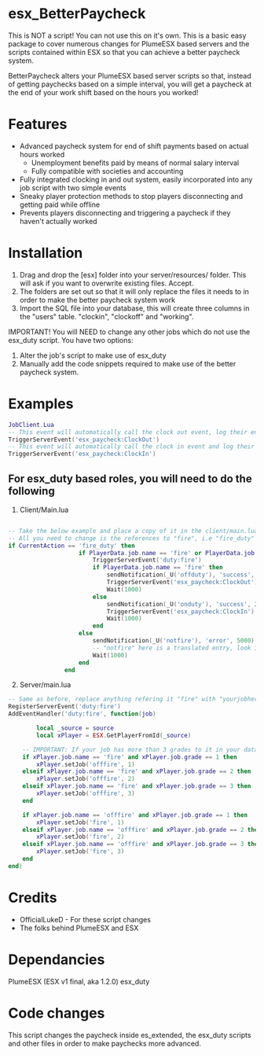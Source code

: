 # esx_BetterPaycheck
 
This is NOT a script! You can not use this on it's own. This is a basic easy package to cover numerous changes for PlumeESX based servers and the scripts contained within ESX so that you can achieve a better paycheck system.

BetterPaycheck alters your PlumeESX based server scripts so that, instead of getting paychecks based on a simple interval, you will get a paycheck at the end of your work shift based on the hours you worked!

# Features
- Advanced paycheck system for end of shift payments based on actual hours worked
  - Unemployment benefits paid by means of normal salary interval
  - Fully compatible with societies and accounting
- Fully integrated clocking in and out system, easily incorporated into any job script with two simple events
- Sneaky player protection methods to stop players disconnecting and getting paid while offline
- Prevents players disconnecting and triggering a paycheck if they haven't actually worked

# Installation
1. Drag and drop the [esx] folder into your server/resources/ folder. This will ask if you want to overwrite existing files. Accept.
2. The folders are set out so that it will only replace the files it needs to in order to make the better paycheck system work
3. Import the SQL file into your database, this will create three columns in the "users" table. "clockin", "clockoff" and "working".

IMPORTANT!
You will NEED to change any other jobs which do not use the esx_duty script. You have two options:
1) Alter the job's script to make use of esx_duty
2) Manually add the code snippets required to make use of the better paycheck system.

# Examples
```lua
JobClient.Lua
-- This event will automatically call the clock out event, log their end time and calculate their paycheck
TriggerServerEvent('esx_paycheck:ClockOut')
-- This event will automatically call the clock in event and log their start time, and set them as working
TriggerServerEvent('esx_paycheck:ClockIn')
```
## For esx_duty based roles, you will need to do the following
1) Client/Main.lua
```lua

-- Take the below example and place a copy of it in the client/main.lua file. Then change the names for the new job you're adding
-- All you need to change is the references to "fire", i.e "fire_duty" becomes "newJob_duty", etc
if CurrentAction == 'fire_duty' then
                    if PlayerData.job.name == 'fire' or PlayerData.job.name == 'offfire' then
                        TriggerServerEvent('duty:fire')
                        if PlayerData.job.name == 'fire' then
                            sendNotification(_U('offduty'), 'success', 2500)
                            TriggerServerEvent('esx_paycheck:ClockOut')
                            Wait(1000)
                        else
                            sendNotification(_U('onduty'), 'success', 2500)
                            TriggerServerEvent('esx_paycheck:ClockIn')
                            Wait(1000)
                        end
                    else
                        sendNotification(_U('notfire'), 'error', 5000) 
                        -- "notfire" here is a translated entry, look inside "translations/en.lua" and add a new one for "notMyNewJob"
                        Wait(1000)
                    end
                end
```
2) Server/main.lua
```lua
-- Same as before, replace anything refering it "fire" with "yourjobhere"
RegisterServerEvent('duty:fire')
AddEventHandler('duty:fire', function(job)

        local _source = source
        local xPlayer = ESX.GetPlayerFromId(_source)

    -- IMPORTANT: If your job has more than 3 grades to it in your database, you'll need to add extra entries for those too!
    if xPlayer.job.name == 'fire' and xPlayer.job.grade == 1 then
        xPlayer.setJob('offfire', 1)
    elseif xPlayer.job.name == 'fire' and xPlayer.job.grade == 2 then
        xPlayer.setJob('offfire', 2)
    elseif xPlayer.job.name == 'fire' and xPlayer.job.grade == 3 then
        xPlayer.setJob('offfire', 3)
    end

    if xPlayer.job.name == 'offfire' and xPlayer.job.grade == 1 then
        xPlayer.setJob('fire', 1)
    elseif xPlayer.job.name == 'offfire' and xPlayer.job.grade == 2 then
        xPlayer.setJob('fire', 2)
    elseif xPlayer.job.name == 'offfire' and xPlayer.job.grade == 3 then
        xPlayer.setJob('fire', 3)
    end
end)
```

# Credits
- OfficialLukeD - For these script changes
- The folks behind PlumeESX and ESX

# Dependancies
PlumeESX (ESX v1 final, aka 1.2.0)
esx_duty

# Code changes
This script changes the paycheck inside es_extended, the esx_duty scripts and other files in order to make paychecks more advanced.
